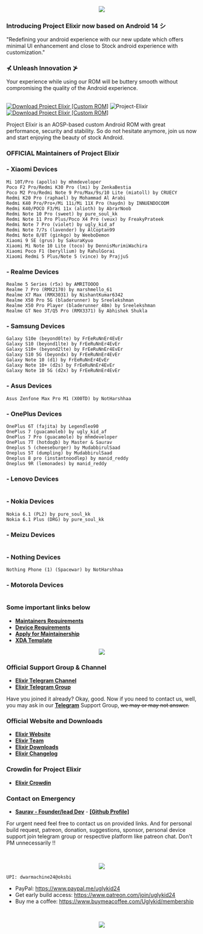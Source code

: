 <p align="center">
  <img src="https://i.imgur.com/gcOvt3T.png" />
</p>

### Introducing Project Elixir now based on Android 14 シ

<p>"Redefining your android experience with our new update which offers minimal UI enhancement and close to Stock android experience with customization."</p>

### ⊀ Unleash Innovation ⊁

Your experience while using our ROM will be buttery smooth without compromising the quality of the Android experience.
<br>
<br>

[![Download Project Elixir [Custom ROM]](https://img.shields.io/sourceforge/dm/project-elixir.svg)](https://projectelixiros.com/download) <img src="https://komarev.com/ghpvc/?username=Project-Elixir&style=flat-square" alt="Project-Elixir" />  [![Download Project Elixir [Custom ROM]](https://img.shields.io/sourceforge/dt/project-elixir.svg)](https://projectelixiros.com/download) 

Project Elixir is an AOSP-based custom Android ROM with great performance, security and stability. So do not hesitate anymore, join us now and start enjoying the beauty of stock Android. 

### OFFICIAL Maintainers of Project Elixir

<!--START_SECTION:devices-->
### - Xiaomi Devices
```
Mi 10T/Pro (apollo) by mhmdeveloper
Poco F2 Pro/Redmi K30 Pro (lmi) by ZenkaBestia
Poco M2 Pro/Redmi Note 9 Pro/Max/9s/10 Lite (miatoll) by CRUECY
Redmi K20 Pro (raphael) by Mohammad Al Arabi
Redmi K40 Pro/Pro+/Mi 11i/Mi 11X Pro (haydn) by INNUENDOCODM
Redmi K40/POCO F3/Mi 11x (alioth) by AbrarNoob
Redmi Note 10 Pro (sweet) by pure_soul_kk
Redmi Note 11 Pro Plus/Poco X4 Pro (veux) by FreakyPrateek
Redmi Note 7 Pro (violet) by ugly_kid_af
Redmi Note 7/7s (lavender) by AlCoptan99
Redmi Note 8/8T (ginkgo) by WeeboDemon
Xiaomi 9 SE (grus) by SakuraKyuo
Xiaomi Mi Note 10 Lite (toco) by DennisMurimiWachira
Xiaomi Poco F1 (beryllium) by RahulGorai
Xiaomi Redmi 5 Plus/Note 5 (vince) by PrajjuS
```

### - Realme Devices
```
Realme 5 Series (r5x) by AMRITOOOO
Realme 7 Pro (RMX2170) by marshmello_61
Realme X7 Max (RMX3031) by NishantKumar6342
Realme X50 Pro 5G (bladerunner) by Sreelekshman
Realme X50 Pro Player (bladerunner_48m) by Sreelekshman
Realme GT Neo 3T/Q5 Pro (RMX3371) by Abhishek Shukla
```

### - Samsung Devices
```
Galaxy S10e (beyond0lte) by FrEeRuNnEr4EvEr
Galaxy S10 (beyond1lte) by FrEeRuNnEr4EvEr
Galaxy S10+ (beyond2lte) by FrEeRuNnEr4EvEr
Galaxy S10 5G (beyondx) by FrEeRuNnEr4EvEr
Galaxy Note 10 (d1) by FrEeRuNnEr4EvEr
Galaxy Note 10+ (d2s) by FrEeRuNnEr4EvEr
Galaxy Note 10 5G (d2x) by FrEeRuNnEr4EvEr
```

### - Asus Devices
```
Asus Zenfone Max Pro M1 (X00TD) by NotHarshhaa
```

### - OnePlus Devices
```
OnePlus 6T (fajita) by Legendleo90
OnePlus 7 (guacamoleb) by ugly_kid_af
OnePlus 7 Pro (guacamole) by mhmdeveloper
OnePlus 7T (hotdogb) by Master & Saurav
Oneplus 5 (cheeseburger) by MudabbirulSaad
Oneplus 5T (dumpling) by MudabbirulSaad
Oneplus 8 pro (instantnoodlep) by manid_reddy
Oneplus 9R (lemonades) by manid_reddy
```

### - Lenovo Devices
```
```

### - Nokia Devices
```
Nokia 6.1 (PL2) by pure_soul_kk
Nokia 6.1 Plus (DRG) by pure_soul_kk
```

### - Meizu Devices
```
```

### - Nothing Devices
```
Nothing Phone (1) (Spacewar) by NotHarshhaa
```

### - Motorola Devices
```
```
<!--END_SECTION:devices-->

### Some important links below
* [**Maintainers Requirements**](https://projectelixiros.com/documentation)
* [**Device Requirements**](https://projectelixiros.com/documentation)
* [**Apply for Maintainership**](https://docs.google.com/forms/d/1eme8i0nXFNpv2fEfbskoANIwLUGy4KcYXssluWv6obE)
* [**XDA Template**](https://github.com/Project-Elixir/docs/blob/UNO/xda_template.txt)
 

<p align="center">
  <img src="https://i.imgur.com/Qhxd9nL.png" />
</p>

### Official Support Group & Channel
 * [**Elixir Telegram Channel**](https://telegram.me/Elixir_Updates)
 * [**Elixir Telegram Group**](https://telegram.me/Elixir_Discussion)
 
Have you joined it already? Okay, good. Now if you need to contact us, well, you may ask in our [**Telegram**](https://telegram.me/Elixir_Discussion) Support Group, ~~we may or may not answer.~~
 
 ### Official Website and Downloads
 * [**Elixir Website**](https://projectelixiros.com/)
 * [**Elixir Team**](https://projectelixiros.com/team)
 * [**Elixir Downloads**](https://projectelixiros.com/download)
 * [**Elixir Changelog**](https://projectelixiros.com/changelog)


### Crowdin for Project Elixir 
 * [**Elixir Crowdin**](https://crowdin.com/project/project-elixir) 

### Contact on Emergency
* [**Saurav - Founder/lead Dev**](https://telegram.me/ugly_kid_af) - [**[Github Profile]**](https://github.com/ugly-kid-af)

For urgent need feel free to contact us on provided links. And for personal build request, patreon, donation, suggestions, sponsor, personal device support join telegram group or respective platform like patreon chat. Don't PM unnecessarily !!

<br>

<p align="center">
  <img src="https://i.imgur.com/NN934sQ.png" />
</p>

```
UPI: dwarmachine24@oksbi
```
- PayPal: https://www.paypal.me/uglykid24
- Get early build access: https://www.patreon.com/join/uglykid24
- Buy me a coffee: https://www.buymeacoffee.com/Uglykid/membership    

<br>

<p align="center">
  <img src="https://i.imgur.com/uJQqd7q.png" />
</p>
